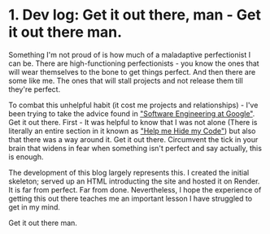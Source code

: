 # 1. Dev log: Get it out there, man - Get it out there man.

Something I'm not proud of is how much of a maladaptive perfectionist I can be. There are high-functioning perfectionists - you know the ones that will wear themselves to the bone to get things perfect. And then there are some like me. The ones that will stall projects and not release them till they're perfect. 

To combat this unhelpful habit (it cost me projects and relationships) - I've been trying to take the advice found in ["Software Engineering at Google"](https://abseil.io/resources/swe-book). Get it out there. First - It was helpful to know that I was not alone (There is literally an entire section in it known as ["Help me Hide my Code"](https://abseil.io/resources/swe-book/html/ch02.html#help_me_hide_my_code)) but also that there was a way around it. Get it out there. Circumvent the tick in your brain that widens in fear when something isn't perfect and say actually, this is enough. 

The development of this blog largely represents this. I created the initial skeleton; served up an HTML introducting the site and hosted it on Render. It is far from perfect. Far from done. Nevertheless, I hope the experience of getting this out there teaches me an important lesson I have struggled to get in my mind. 

Get it out there man.